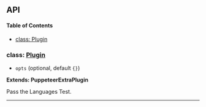 ## API

<!-- Generated by documentation.js. Update this documentation by updating the source code. -->

#### Table of Contents

- [class: Plugin](#class-plugin)

### class: [Plugin](https://github.com/berstend/puppeteer-extra/blob/cbe36dc15103fb621c2dd2944f8084a7723f6d82/packages/puppeteer-extra-plugin-stealth/evasions/navigator.languages/index.js#L8-L25)

- `opts` (optional, default `{}`)

**Extends: PuppeteerExtraPlugin**

Pass the Languages Test.

---
